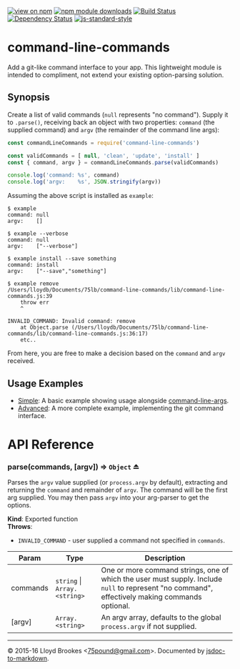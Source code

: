 [![view on npm](http://img.shields.io/npm/v/command-line-commands.svg)](https://www.npmjs.org/package/command-line-commands)
[![npm module downloads](http://img.shields.io/npm/dt/command-line-commands.svg)](https://www.npmjs.org/package/command-line-commands)
[![Build Status](https://travis-ci.org/75lb/command-line-commands.svg?branch=master)](https://travis-ci.org/75lb/command-line-commands)
[![Dependency Status](https://david-dm.org/75lb/command-line-commands.svg)](https://david-dm.org/75lb/command-line-commands)
[![js-standard-style](https://img.shields.io/badge/code%20style-standard-brightgreen.svg)](https://github.com/feross/standard)

# command-line-commands
Add a git-like command interface to your app. This lightweight module is intended to compliment, not extend your existing option-parsing solution.

## Synopsis

Create a list of valid commands (`null` represents "no command"). Supply it to `.parse()`, receiving back an object with two properties: `command` (the supplied command) and `argv` (the remainder of the command line args):
```js
const commandLineCommands = require('command-line-commands')

const validCommands = [ null, 'clean', 'update', 'install' ]
const { command, argv } = commandLineCommands.parse(validCommands)

console.log('command: %s', command)
console.log('argv:    %s', JSON.stringify(argv))
```

Assuming the above script is installed as `example`:
```
$ example
command: null
argv:    []

$ example --verbose
command: null
argv:    ["--verbose"]

$ example install --save something
command: install
argv:    ["--save","something"]

$ example remove
/Users/lloydb/Documents/75lb/command-line-commands/lib/command-line-commands.js:39
    throw err
    ^

INVALID_COMMAND: Invalid command: remove
    at Object.parse (/Users/lloydb/Documents/75lb/command-line-commands/lib/command-line-commands.js:36:17)
    etc..
```

From here, you are free to make a decision based on the `command` and `argv` received.

## Usage Examples

- [Simple](https://github.com/75lb/command-line-commands/blob/next/example/simple.js): A basic example showing usage alongside [command-line-args](https://github.com/75lb/command-line-args).
- [Advanced](https://github.com/75lb/command-line-commands/blob/next/example/advanced/git.js): A more complete example, implementing the git command interface.

# API Reference
<a name="exp_module_command-line-commands--parse"></a>

### parse(commands, [argv]) ⇒ <code>Object</code> ⏏
Parses the `argv` value supplied (or `process.argv` by default), extracting and returning the `command` and remainder of `argv`. The command will be the first arg supplied. You may then pass `argv` into your arg-parser to get the options.

**Kind**: Exported function  
**Throws**:

- `INVALID_COMMAND` - user supplied a command not specified in `commands`.


| Param | Type | Description |
| --- | --- | --- |
| commands | <code>string</code> &#124; <code>Array.&lt;string&gt;</code> | One or more command strings, one of which the user must supply. Include `null` to represent "no command", effectively making commands optional. |
| [argv] | <code>Array.&lt;string&gt;</code> | An argv array, defaults to the global `process.argv` if not supplied. |


* * *

&copy; 2015-16 Lloyd Brookes \<75pound@gmail.com\>. Documented by [jsdoc-to-markdown](https://github.com/jsdoc2md/jsdoc-to-markdown).
